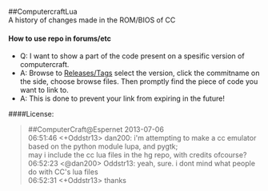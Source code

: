 ##ComputercraftLua  
A history of changes made in the ROM/BIOS of CC  


####  How to use repo in forums/etc
- Q: I want to show a part of the code present on a spesific version of computercraft.  
- A: Browse to [Releases/Tags](https://github.com/alekso56/ComputercraftLua/tags) select the version, click the commitname on the side, choose browse files. Then promptly find the piece of code you want to link to.  
- A: This is done to prevent your link from expiring in the future!  

####License:
>#\#ComputerCraft@Espernet 2013-07-06  
>06:51:46 <+Oddstr13> dan200: i'm attempting to make a cc emulator based on the python module lupa, and pygtk;  
>                      may i include the cc lua files in the hg repo, with credits ofcourse?  
>06:52:23 <@dan200> Oddstr13: yeah, sure. i dont mind what people do with CC's lua files  
>06:52:31 <+Oddstr13> thanks  
